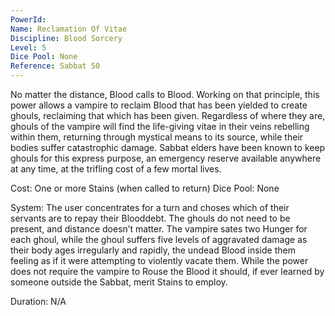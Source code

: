 ```yaml
---
PowerId: 
Name: Reclamation Of Vitae
Discipline: Blood Sorcery
Level: 5
Dice Pool: None
Reference: Sabbat 50
---
```

No matter the distance, Blood calls to Blood. Working on that principle, this power allows a vampire to reclaim Blood that has been yielded to create ghouls, reclaiming that which has been given. Regardless of where they are, ghouls of the vampire will find the life-giving vitae in their veins rebelling within them, returning through mystical means to its source, while their bodies suffer catastrophic damage. Sabbat elders have been known to keep ghouls for this express purpose, an emergency reserve available anywhere at any time, at the trifling cost of a few mortal lives. 

Cost: One or more Stains (when called to return) Dice Pool: None 

System: The user concentrates for a turn and choses which of their servants are to repay their Blooddebt. The ghouls do not need to be present, and distance doesn’t matter. The vampire sates two Hunger for each ghoul, while the ghoul suffers five levels of aggravated damage as their body ages irregularly and rapidly, the undead Blood inside them feeling as if it were attempting to violently vacate them. While the power does not require the vampire to Rouse the Blood it should, if ever learned by someone outside the Sabbat, merit Stains to employ. 

Duration: N/A